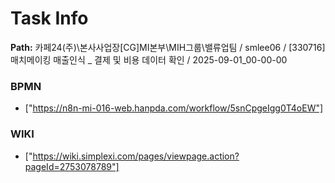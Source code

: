 # Task Info

**Path:** 카페24(주)\본사사업장\[CG]MI본부\MIH그룹\밸류업팀 / smlee06 / [330716] 매치메이킹 매출인식 _ 결제 및 비용 데이터 확인 / 2025-09-01_00-00-00

### BPMN
- ["https://n8n-mi-016-web.hanpda.com/workflow/5snCpgeIgg0T4oEW"]

### WIKI
- ["https://wiki.simplexi.com/pages/viewpage.action?pageId=2753078789"]

